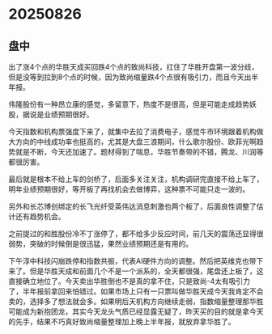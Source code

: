 # 20250826

## 盘中

出了涨4个点的华胜天成买回跌4个点的致尚科技，扛住了华胜开盘第一波分歧，但是没等到拉到8个点的时候，因为致尚缩量跌4个点很有吸引力，而且今天出半年报。

伟隆股份有一种昂立康的感觉，多留意下，热度不是很高，但是可能走成趋势妖股，据说是业绩预期很好。

今天指数和机构票强度下来了，就集中去拉了消费电子，感觉牛市环境跟着机构做大方向的中线成功率也挺高的，尤其是大盘三浪期间，什么歌尔股份、欧菲光啊趋势就是不断，今天还加速了。题材得到了喘息，华胜节奏带的不错，腾龙、川润等都很厉害。

最后就是根本不给上车的剑桥了，后面多关注关注，机构调研完直接不给上车了，明年业绩预期很好，等开板了再找机会去做博弈，这种票不可能只走一波的。

另外和长芯博创绑定的长飞光纤受英伟达消息刺激也两个板了，后面良性调整了估计还有趋势机会。

之前提过的和胜股份冷不丁涨停了，都不给多少反应时间，前几天的震荡还显得很弱势，突破的时候倒是很迅猛，果然业绩预期还是有用的。

下午淳中科技闪崩跌停和指数共振，代表AI硬件方向的调整。然后把英维克也带下来了。但是华胜天成和前面几个不是一个派系的，全天都很强，尾盘还上板了，这直接确立地位了。今天卖出华胜倒也不是真的拿不住，只是致尚-4太有吸引力了，半年报前拿回来怕错过。如果市场上只有一只票叫做华胜天成今天我肯定不会卖的，选择多了想法就会多。如果明后天机构方向继续走弱，指数缩量整理那华胜可能成为新抱团龙，其实今天龙头气质已经显露无疑了，昨天买的目的就是拿今天的先手，结果不巧真好致尚缩量整理加上晚上半年报，就放弃拿华胜了。

